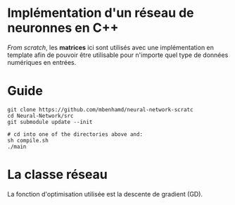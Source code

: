 # Implémentation d'un réseau de neuronnes en C++

*From scratch*, les **matrices** ici sont utilisés avec une implémentation en template afin de pouvoir être utilisable pour n'importe quel type de données numériques en entrées.



# Guide
    git clone https://github.com/mbenhamd/neural-network-scratc
    cd Neural-Network/src
    git submodule update --init

    # cd into one of the directories above and:
    sh compile.sh
    ./main

# La classe réseau
La fonction d'optimisation utilisée est la descente de gradient (GD).


